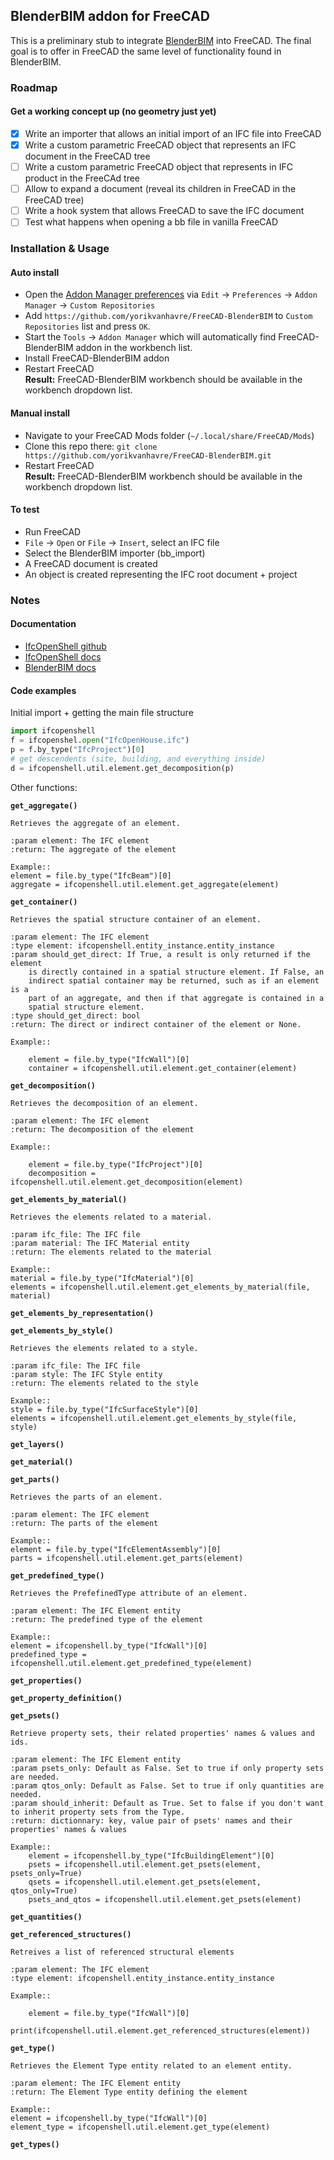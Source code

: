 ## BlenderBIM addon for FreeCAD

This is a preliminary stub to integrate [BlenderBIM](https://blenderbim.org) 
into FreeCAD. The final goal is to offer in FreeCAD the same level of 
functionality found in BlenderBIM.

### Roadmap

#### Get a working concept up (no geometry just yet)

* [x] Write an importer that allows an initial import of an IFC file into FreeCAD
* [x] Write a custom parametric FreeCAD object that represents an IFC document in the FreeCAD tree
* [ ] Write a custom parametric FreeCAD object that represents in IFC product in the FreeCAd tree
* [ ] Allow to expand a document (reveal its children in FreeCAD in the FreeCAD tree)
* [ ] Write a hook system that allows FreeCAD to save the IFC document
* [ ] Test what happens when opening a bb file in vanilla FreeCAD

### Installation & Usage

#### Auto install

* Open the [Addon Manager preferences](https://wiki.freecad.org/Preferences_Editor#Addon_Manager) via `Edit` → `Preferences` → `Addon Manager` → `Custom Repositories`
* Add `https://github.com/yorikvanhavre/FreeCAD-BlenderBIM` to `Custom Repositories` list and press `OK`.
* Start the `Tools` → `Addon Manager` which will automatically find FreeCAD-BlenderBIM addon in the workbench list. 
* Install FreeCAD-BlenderBIM addon  
* Restart FreeCAD  
**Result:** 
FreeCAD-BlenderBIM workbench should be available in the workbench dropdown list.


#### Manual install

* Navigate to your FreeCAD Mods folder (`~/.local/share/FreeCAD/Mods`)
* Clone this repo there: `git clone https://github.com/yorikvanhavre/FreeCAD-BlenderBIM.git`
* Restart FreeCAD  
**Result:** FreeCAD-BlenderBIM workbench should be available in the workbench dropdown list.

#### To test

* Run FreeCAD
* `File` → `Open` or `File` → `Insert`, select an IFC file
* Select the BlenderBIM importer (bb_import)
* A FreeCAD document is created
* An object is created representing the IFC root document + project

### Notes

#### Documentation

* [IfcOpenShell github](https://github.com/IfcOpenShell/IfcOpenShell)
* [IfcOpenShell docs](https://blenderbim.org/docs-python/ifcopenshell.html)
* [BlenderBIM docs](https://blenderbim.org/docs/)

#### Code examples

Initial import + getting the main file structure

```python
import ifcopenshell
f = ifcopenshel.open("IfcOpenHouse.ifc")
p = f.by_type("IfcProject")[0]
# get descendents (site, building, and everything inside)
d = ifcopenshell.util.element.get_decomposition(p)
```

Other functions:

**`get_aggregate()`**

    Retrieves the aggregate of an element.
    
    :param element: The IFC element
    :return: The aggregate of the element
    
    Example::
    element = file.by_type("IfcBeam")[0]
    aggregate = ifcopenshell.util.element.get_aggregate(element)

**`get_container()`**

    Retrieves the spatial structure container of an element.
    
    :param element: The IFC element
    :type element: ifcopenshell.entity_instance.entity_instance
    :param should_get_direct: If True, a result is only returned if the element
        is directly contained in a spatial structure element. If False, an
        indirect spatial container may be returned, such as if an element is a
        part of an aggregate, and then if that aggregate is contained in a
        spatial structure element.
    :type should_get_direct: bool
    :return: The direct or indirect container of the element or None.
    
    Example::
    
        element = file.by_type("IfcWall")[0]
        container = ifcopenshell.util.element.get_container(element)

**`get_decomposition()`**

    Retrieves the decomposition of an element.
    
    :param element: The IFC element
    :return: The decomposition of the element
    
    Example::
    
        element = file.by_type("IfcProject")[0]
        decomposition = ifcopenshell.util.element.get_decomposition(element)

**`get_elements_by_material()`**

    Retrieves the elements related to a material.
    
    :param ifc_file: The IFC file
    :param material: The IFC Material entity
    :return: The elements related to the material
    
    Example::
    material = file.by_type("IfcMaterial")[0]
    elements = ifcopenshell.util.element.get_elements_by_material(file, material)

**`get_elements_by_representation()`**

**`get_elements_by_style()`**

    Retrieves the elements related to a style.
    
    :param ifc_file: The IFC file
    :param style: The IFC Style entity
    :return: The elements related to the style
    
    Example::
    style = file.by_type("IfcSurfaceStyle")[0]
    elements = ifcopenshell.util.element.get_elements_by_style(file, style)

**`get_layers()`**

**`get_material()`**

**`get_parts()`**

    Retrieves the parts of an element.
    
    :param element: The IFC element
    :return: The parts of the element
    
    Example::
    element = file.by_type("IfcElementAssembly")[0]
    parts = ifcopenshell.util.element.get_parts(element)

**`get_predefined_type()`**

    Retrieves the PrefefinedType attribute of an element.
    
    :param element: The IFC Element entity
    :return: The predefined type of the element
    
    Example::
    element = ifcopenshell.by_type("IfcWall")[0]
    predefined_type = ifcopenshell.util.element.get_predefined_type(element)

**`get_properties()`**

**`get_property_definition()`**

**`get_psets()`**

    Retrieve property sets, their related properties' names & values and ids.
    
    :param element: The IFC Element entity
    :param psets_only: Default as False. Set to true if only property sets are needed.
    :param qtos_only: Default as False. Set to true if only quantities are needed.
    :param should_inherit: Default as True. Set to false if you don't want to inherit property sets from the Type.
    :return: dictionnary: key, value pair of psets' names and their properties' names & values
    
    Example::
        element = ifcopenshell.by_type("IfcBuildingElement")[0]
        psets = ifcopenshell.util.element.get_psets(element, psets_only=True)
        qsets = ifcopenshell.util.element.get_psets(element, qtos_only=True)
        psets_and_qtos = ifcopenshell.util.element.get_psets(element)

**`get_quantities()`**

**`get_referenced_structures()`**

    Retreives a list of referenced structural elements
    
    :param element: The IFC element
    :type element: ifcopenshell.entity_instance.entity_instance
    
    Example::
    
        element = file.by_type("IfcWall")[0]
        print(ifcopenshell.util.element.get_referenced_structures(element))

**`get_type()`**

    Retrieves the Element Type entity related to an element entity.
    
    :param element: The IFC Element entity
    :return: The Element Type entity defining the element
    
    Example::
    element = ifcopenshell.by_type("IfcWall")[0]
    element_type = ifcopenshell.util.element.get_type(element)

**`get_types()`**
